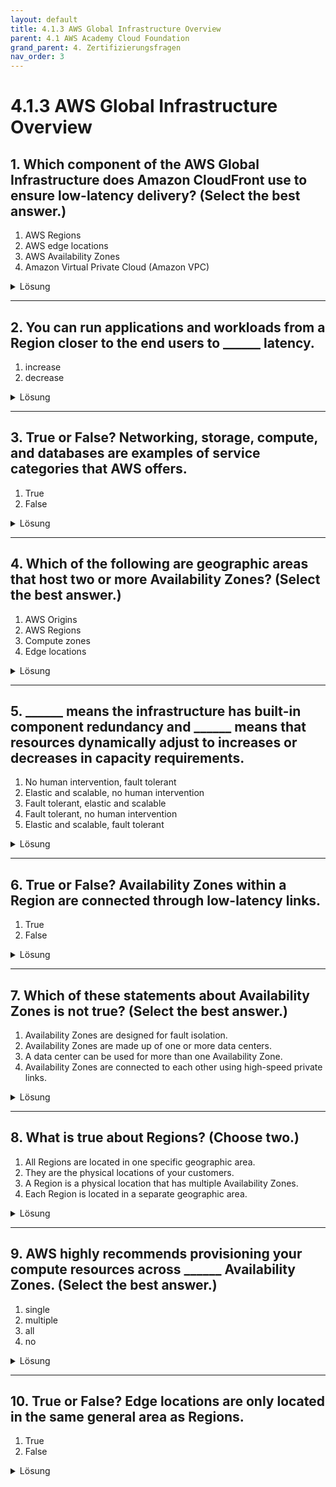 ```yaml
---
layout: default
title: 4.1.3 AWS Global Infrastructure Overview
parent: 4.1 AWS Academy Cloud Foundation
grand_parent: 4. Zertifizierungsfragen 
nav_order: 3
--- 
```


# 4.1.3 AWS Global Infrastructure Overview

## 1. Which component of the AWS Global Infrastructure does Amazon CloudFront use to ensure low-latency delivery? (Select the best answer.)

1. AWS Regions
2. AWS edge locations
3. AWS Availability Zones
4. Amazon Virtual Private Cloud (Amazon VPC)

<details>
  <summary>Lösung</summary>
  <b>AWS edge locations</b>
</details>

---

## 2. You can run applications and workloads from a Region closer to the end users to ______ latency.

1. increase
2. decrease

<details>
  <summary>Lösung</summary>
  <b>decrease</b>
</details>

---

## 3. True or False? Networking, storage, compute, and databases are examples of service categories that AWS offers.

1. True
2. False

<details>
  <summary>Lösung</summary>
  <b>True</b>
</details>

---

## 4. Which of the following are geographic areas that host two or more Availability Zones? (Select the best answer.)

1. AWS Origins
2. AWS Regions
3. Compute zones
4. Edge locations

<details>
  <summary>Lösung</summary>
  <b>AWS Region</b>
</details>

---

## 5. ______ means the infrastructure has built-in component redundancy and ______ means that resources dynamically adjust to increases or decreases in capacity requirements.

1. No human intervention, fault tolerant
2. Elastic and scalable, no human intervention
3. Fault tolerant, elastic and scalable
4. Fault tolerant, no human intervention
5. Elastic and scalable, fault tolerant

<details>
  <summary>Lösung</summary>
  <b>Fault tolerant, elastic and scalable</b>
</details>

---

## 6. True or False? Availability Zones within a Region are connected through low-latency links.

1. True
2. False

<details>
  <summary>Lösung</summary>
  <b>True</b>
</details>

---

## 7. Which of these statements about Availability Zones is not true? (Select the best answer.)

1. Availability Zones are designed for fault isolation.
2. Availability Zones are made up of one or more data centers.
3. A data center can be used for more than one Availability Zone.
4. Availability Zones are connected to each other using high-speed private links.

<details>
  <summary>Lösung</summary>
  <b>A data center can be used for more than one Availability Zone.</b>
</details>

---

## 8. What is true about Regions? (Choose two.)

1. All Regions are located in one specific geographic area.
2. They are the physical locations of your customers.
3. A Region is a physical location that has multiple Availability Zones.
4. Each Region is located in a separate geographic area.

<details>
  <summary>Lösung</summary>
  <b>3 & 4</b>
</details>

---

## 9. AWS highly recommends provisioning your compute resources across ______ Availability Zones. (Select the best answer.)
1. single
2. multiple
3. all
4. no

<details>
  <summary>Lösung</summary>
  <b>multiple</b>
</details>

---

## 10. True or False? Edge locations are only located in the same general area as Regions.

1. True
2. False

<details>
  <summary>Lösung</summary>
  <b>False</b>
</details>
